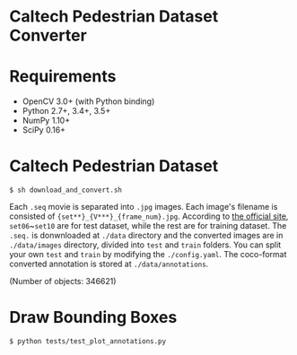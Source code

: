 Caltech Pedestrian Dataset Converter
============================

# Requirements

- OpenCV 3.0+ (with Python binding)
- Python 2.7+, 3.4+, 3.5+
- NumPy 1.10+
- SciPy 0.16+

# Caltech Pedestrian Dataset

```
$ sh download_and_convert.sh
```

Each `.seq` movie is separated into `.jpg` images. Each image's filename is consisted of `{set**}_{V***}_{frame_num}.jpg`. According to [the official site](http://www.vision.caltech.edu/Image_Datasets/CaltechPedestrians/), `set06`~`set10` are for test dataset, while the rest are for training dataset. The `.seq.` is donwnloaded at `./data` directory and the converted images are in `./data/images` directory, divided into `test` and `train` folders. You can split your own `test` and `train` by modifying the `./config.yaml`. The coco-format converted annotation is stored at `./data/annotations`.

(Number of objects: 346621)

# Draw Bounding Boxes

```
$ python tests/test_plot_annotations.py
```
